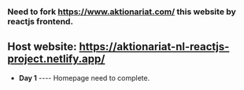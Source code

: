 ### Need to fork https://www.aktionariat.com/ this website by reactjs frontend.

<h2>
    Host website: <a href="https://aktionariat-nl-reactjs-project.netlify.app/">https://aktionariat-nl-reactjs-project.netlify.app/</a>
</h2>
<ul>
    <li>
        <strong>Day 1</strong> ---- Homepage need to complete.
    </li>
</ul>